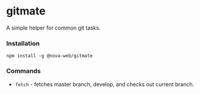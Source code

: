 # gitmate

A simple helper for common git tasks.

### Installation

    npm install -g @nova-web/gitmate

### Commands

- `fetch` - fetches master branch, develop, and checks out current branch.
